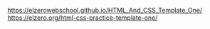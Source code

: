 https://elzerowebschool.github.io/HTML_And_CSS_Template_One/
https://elzero.org/html-css-practice-template-one/
